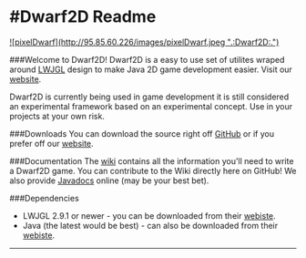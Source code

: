 #Dwarf2D Readme
=======

<a href='http://95.85.60.226'>
  ![pixelDwarf](http://95.85.60.226/images/pixelDwarf.jpeg ".:Dwarf2D:.")
</a>


###Welcome to Dwarf2D!
Dwarf2D is a easy to use set of utilites wraped around <a href='http://lwjgl.org/' title='lwjgl.org'>LWJGL</a> design to make Java 2D game development easier. Visit our <a href='http://95.85.60.226/' title='.:Dwarf2D:.'>website</a>.

Dwarf2D is currently being used in game development it is still considered an experimental framework based on an experimental concept. Use in your projects at your own risk.

###Downloads
You can download the source right off <a href='https://github.com/Blunderchips/Dwarf2D/archive/master.zip' title='download!'>GitHub</a> or if you prefer off our <a href='http://95.85.60.226/downloads.php' title='download!'>website</a>.

###Documentation
The [wiki](https://github.com/Blunderchips/Dwarf2D/wiki "wiki") contains all the information you'll need to write a 
Dwarf2D game. You can contribute to the Wiki directly here on GitHub!
We also provide [Javadocs](http://95.85.60.226/javadoc/ "javadoc") online (may be your best bet).

###Dependencies
* LWJGL 2.9.1 or newer - you can be downloaded from their <a href='http://lwjgl.org/download.php' title='lwjgl.org'>webiste</a>.
* Java (the latest would be best) - can also be downloaded from their <a href='https://www.java.com/' title='java.com'>webiste</a>.


***
